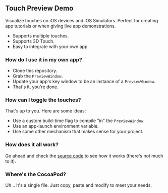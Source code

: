 ## Touch Preview Demo

Visualize touches on iOS devices and iOS Simulators. Perfect for creating app tutorials or when giving live app demonstrations. 

* Supports multiple touches.
* Supports 3D Touch.
* Easy to integrate with your own app.

### How do I use it in my own app?

* Clone this repository.
* Grab the `PreviewWindow`.
* Update your app's key window to be an instance of a `PreviewWindow`.
* That's it, you're done. 

### How can I toggle the touches?

That's up to you. Here are some ideas:

* Use a custom build-time flag to compile "in" the `PreviewWindow`.
* Use an app-launch environment variable.
* Use some other mechanism that makes sense for your project.

### How does it all work?

Go ahead and check the [source code](https://github.com/briancoyner/TouchPreview/blob/master/TouchPreview/PreviewWindow.swift) to see how it works (there's not much to it).

### Where's the CocoaPod? 

Uh... It's a single file. Just copy, paste and modify to meet your needs.
